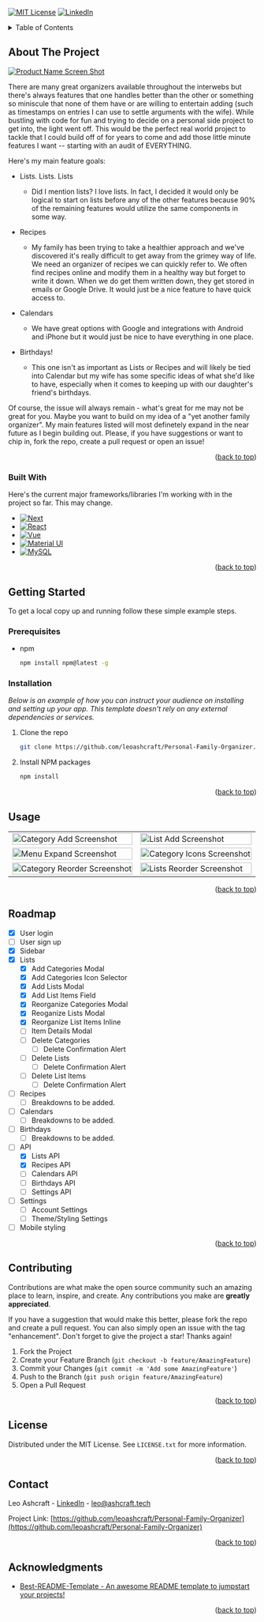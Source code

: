 <a name="readme-top"></a>

<!-- PROJECT SHIELDS -->

[![MIT License][license-shield]][license-url]
[![LinkedIn][linkedin-shield]][linkedin-url]

<!-- TABLE OF CONTENTS -->

<details>-*
  <summary>Table of Contents</summary>
  <ol>
    <li>
      <a href="#about-the-project">About The Project</a>
      <ul>
        <li><a href="#built-with">Built With</a></li>
      </ul>
    </li>
    <li>
      <a href="#getting-started">Getting Started</a>
      <ul>
        <li><a href="#prerequisites">Prerequisites</a></li>
        <li><a href="#installation">Installation</a></li>
      </ul>
    </li>
    <li><a href="#usage">Usage</a></li>
    <li><a href="#roadmap">Roadmap</a></li>
    <li><a href="#contributing">Contributing</a></li>
    <li><a href="#license">License</a></li>
    <li><a href="#contact">Contact</a></li>
    <li><a href="#acknowledgments">Acknowledgments</a></li>
  </ol>
</details>

<!-- ABOUT THE PROJECT -->

## About The Project

[![Product Name Screen Shot][product-screenshot]][product-screenshot]

There are many great organizers available throughout the interwebs but there's always features that one handles better than the other or something so miniscule that none of them have or are willing to entertain adding (such as timestamps on entries I can use to settle arguments with the wife). While bustling with code for fun and trying to decide on a personal side project to get into, the light went off. This would be the perfect real world project to tackle that I could build off of for years to come and add those little minute features I want -- starting with an audit of EVERYTHING.

Here's my main feature goals:

- Lists. Lists. Lists

  - Did I mention lists? I love lists. In fact, I decided it would only be logical to start on lists before any of the other features because 90% of the remaining features would utilize the same components in some way.

- Recipes

  - My family has been trying to take a healthier approach and we've discovered it's really difficult to get away from the grimey way of life. We need an organizer of recipes we can quickly refer to. We often find recipes online and modify them in a healthy way but forget to write it down. When we do get them written down, they get stored in emails or Google Drive. It would just be a nice feature to have quick access to.

- Calendars

  - We have great options with Google and integrations with Android and iPhone but it would just be nice to have everything in one place.

- Birthdays!

  - This one isn't as important as Lists or Recipes and will likely be tied into Calendar but my wife has some specific ideas of what she'd like to have, especially when it comes to keeping up with our daughter's friend's birthdays.

Of course, the issue will always remain - what's great for me may not be great for you. Maybe you want to build on my idea of a "yet another family organizer". My main features listed will most definetely expand in the near future as I begin building out. Please, if you have suggestions or want to chip in, fork the repo, create a pull request or open an issue!

<p align="right">(<a href="#readme-top">back to top</a>)</p>

### Built With

Here's the current major frameworks/libraries I'm working with in the project so far. This may change.

- [![Next][Next.js]][Next-url]
- [![React][React.js]][React-url]
- [![Vue][Vue.js]][Vue-url]
- [![Material UI][MUI]][MUI-url]
- [![MySQL][MySQL]][MySQL-url]

<p align="right">(<a href="#readme-top">back to top</a>)</p>

<!-- GETTING STARTED -->

## Getting Started

To get a local copy up and running follow these simple example steps.

### Prerequisites

- npm
  ```sh
  npm install npm@latest -g
  ```

### Installation

_Below is an example of how you can instruct your audience on installing and setting up your app. This template doesn't rely on any external dependencies or services._

1. Clone the repo
   ```sh
   git clone https://github.com/leoashcraft/Personal-Family-Organizer.git
   ```
2. Install NPM packages
   ```sh
   npm install
   ```

<p align="right">(<a href="#readme-top">back to top</a>)</p>

<!-- USAGE EXAMPLES -->

## Usage

<table>
  <tr>
    <td><img src="public/github-screenshots/lists-cat-add.png" alt="Category Add Screenshot" width="100%"/></td>
    <td><img src="public/github-screenshots/lists-add.png" alt="List Add Screenshot" width="100%"/></td>
  </tr>
  <tr>
    <td><img src="public/github-screenshots/menu-expand.png" alt="Menu Expand Screenshot" width="100%"/></td>
    <td><img src="public/github-screenshots/lists-cat-icon.png" alt="Category Icons Screenshot" width="100%"/></td>
  </tr>
  <tr>
    <td><img src="public/github-screenshots/cats-reorder.png" alt="Category Reorder Screenshot" width="100%"/></td>
    <td><img src="public/github-screenshots/lists-reorder.png" alt="Lists Reorder Screenshot" width="100%"/></td>
  </tr>
</table>

<p align="right">(<a href="#readme-top">back to top</a>)</p>

<!-- ROADMAP -->

## Roadmap

- [x] User login
- [ ] User sign up
- [x] Sidebar
- [x] Lists
  - [x] Add Categories Modal
  - [x] Add Categories Icon Selector
  - [x] Add Lists Modal
  - [x] Add List Items Field
  - [x] Reorganize Categories Modal
  - [x] Reoganize Lists Modal
  - [x] Reorganize List Items Inline
  - [ ] Item Details Modal
  - [ ] Delete Categories
    - [ ] Delete Confirmation Alert
  - [ ] Delete Lists
    - [ ] Delete Confirmation Alert
  - [ ] Delete List Items
    - [ ] Delete Confirmation Alert
- [ ] Recipes
  - [ ] Breakdowns to be added.
- [ ] Calendars
  - [ ] Breakdowns to be added.
- [ ] Birthdays
  - [ ] Breakdowns to be added.
- [ ] API
  - [x] Lists API
  - [x] Recipes API
  - [ ] Calendars API
  - [ ] Birthdays API
  - [ ] Settings API
- [ ] Settings
  - [ ] Account Settings
  - [ ] Theme/Styling Settings
- [ ] Mobile styling

<p align="right">(<a href="#readme-top">back to top</a>)</p>

<!-- CONTRIBUTING -->

## Contributing

Contributions are what make the open source community such an amazing place to learn, inspire, and create. Any contributions you make are **greatly appreciated**.

If you have a suggestion that would make this better, please fork the repo and create a pull request. You can also simply open an issue with the tag "enhancement".
Don't forget to give the project a star! Thanks again!

1. Fork the Project
2. Create your Feature Branch (`git checkout -b feature/AmazingFeature`)
3. Commit your Changes (`git commit -m 'Add some AmazingFeature'`)
4. Push to the Branch (`git push origin feature/AmazingFeature`)
5. Open a Pull Request

<p align="right">(<a href="#readme-top">back to top</a>)</p>

<!-- LICENSE -->

## License

Distributed under the MIT License. See `LICENSE.txt` for more information.

<p align="right">(<a href="#readme-top">back to top</a>)</p>

<!-- CONTACT -->

## Contact

Leo Ashcraft - [LinkedIn](https://www.linkedin.com/in/leo3/) - leo@ashcraft.tech

Project Link: [https://github.com/leoashcraft/Personal-Family-Organizer](https://github.com/leoashcraft/Personal-Family-Organizer)

<p align="right">(<a href="#readme-top">back to top</a>)</p>

<!-- ACKNOWLEDGMENTS -->

## Acknowledgments

- [Best-README-Template - An awesome README template to jumpstart your projects!](https://github.com/othneildrew/Best-README-Template)

<p align="right">(<a href="#readme-top">back to top</a>)</p>

<!-- MARKDOWN LINKS & IMAGES -->
<!-- https://www.markdownguide.org/basic-syntax/#reference-style-links -->

[license-shield]: https://img.shields.io/github/license/othneildrew/Best-README-Template.svg?style=for-the-badge
[license-url]: https://github.com/othneildrew/Best-README-Template/blob/master/LICENSE.txt
[linkedin-shield]: https://img.shields.io/badge/-LinkedIn-black.svg?style=for-the-badge&logo=linkedin&colorB=555
[linkedin-url]: https://www.linkedin.com/in/leo3/
[product-screenshot]: public/github-screenshots/lists.png
[cats-reorder-screenshot]: public/github-screenshots/cats-reorder.png
[lists-add-screenshot]: public/github-screenshots/lists-add.png
[lists-cat-add-screenshot]: public/github-screenshots/lists-cat-add.png
[lists-cat-icon-screenshot]: public/github-screenshots/lists-cat-icon.png
[lists-reorder-screenshot]: public/github-screenshots/lists-reorder.png
[menu-expand-screenshot]: public/github-screenshots/menu-expand.png
[Next.js]: https://img.shields.io/badge/next.js-000000?style=for-the-badge&logo=nextdotjs&logoColor=white
[Next-url]: https://nextjs.org/
[React.js]: https://img.shields.io/badge/React-20232A?style=for-the-badge&logo=react&logoColor=61DAFB
[React-url]: https://reactjs.org/
[Vue.js]: https://img.shields.io/badge/Vue.js-35495E?style=for-the-badge&logo=vuedotjs&logoColor=4FC08D
[Vue-url]: https://vuejs.org/
[MUI]: https://img.shields.io/badge/Material%20UI-007FFF?style=for-the-badge&logo=mui&logoColor=black
[MUI-url]: https://vuejs.org/
[MySQL]: https://img.shields.io/badge/mysql-3E6E93?style=for-the-badge&logo=mysql&logoColor=black
[MySQL-url]: https://mysql.com/
